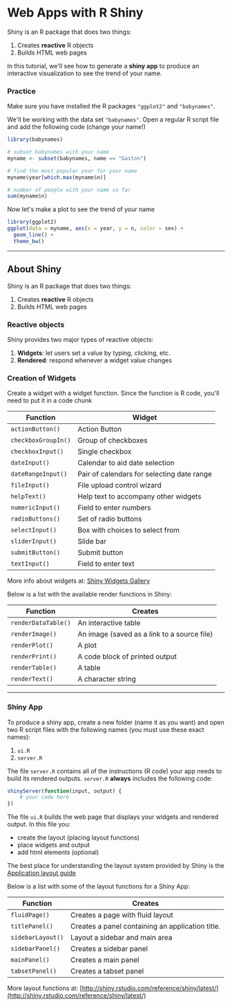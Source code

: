 # Web Apps with R Shiny

Shiny is an R package that does two things:

1. Creates __reactive__ R objects
2. Builds HTML web pages

In this tutorial, we'll see how to generate a __shiny app__ to produce an 
interactive visualization to see the trend of your name.


### Practice

Make sure you have installed the R packages `"ggplot2"` and `"babynames"`.

We'll be working with the data set `"babynames"`. Open a regular R script file and
add the following code (change your name!)
```R
library(babynames)

# subset babynames with your name
myname <- subset(babynames, name == "Gaston")

# find the most popular year for your name
myname$year[which.max(myname$n)]

# number of people with your name so far
sum(myname$n)
```

Now let's make a plot to see the trend of your name
```R
library(ggplot2)
ggplot(data = myname, aes(x = year, y = n, color = sex) +
  geom_line() + 
  theme_bw()
```

---

## About Shiny

Shiny is an R package that does two things:

1. Creates __reactive__ R objects
2. Builds HTML web pages


### Reactive objects

Shiny provides two major types of reactive objects:

1. __Widgets__: let users set a value by typing, clicking, etc.
2. __Rendered__: respond whenever a widget value changes


### Creation of Widgets

Create a widget with a widget function. Since the function is R code, you'll need to put it in a code chunk

| Function        | Widget                                     |
| --------------- | ------------------------------------------ |
| `actionButton()`   | Action Button                              |
| `checkboxGroupIn()` | Group of checkboxes                        |
| `checkboxInput()`   | Single checkbox                            |
| `dateInput()`       | Calendar to aid date selection             |
| `dateRangeInput()`  | Pair of calendars for selecting date range |
| `fileInput()`       | File upload control wizard                 |
| `helpText()`        | Help text to accompany other widgets       |
| `numericInput()`    | Field to enter numbers                     |
| `radioButtons()`    | Set of radio buttons                       |
| `selectInput()`     | Box with choices to select from            |
| `sliderInput()`     | Slide bar                                  |
| `submitButton()`    | Submit button                              |
| `textInput()`       | Field to enter text                        |

More info about widgets at: [Shiny Widgets Gallery](http://shiny.rstudio.com/gallery/widget-gallery.html)


Below is a list with the available render functions in Shiny:

| Function            | Creates           |
| ------------------- | ----------------- |
| `renderDataTable()` |	An interactive table |
| `renderImage()`     |	An image (saved as a link to a source file) |
| `renderPlot()`      |	A plot            |
| `renderPrint()`     |	A code block of printed output |
| `renderTable()`     |	A table            |
| `renderText()`      |	A character string |


-----

### Shiny App

To produce a shiny app, create a new folder (name it as you want) and open two R script files with the following names (you must use these exact names):

1. `ui.R`
2. `server.R`

The file `server.R` contains all of the instructions (R code) your app needs
to build its rendered outputs. `server.R` __always__ includes the following code:
```R
shinyServer(function(input, output) {
	# your code here
})
```

The file `ui.R` builds the web page that displays your widgets and rendered output.
In this file you:

- create the layout (placing layout functions)
- place widgets and output
- add html elements (optional)

The best place for understanding the layout system provided by Shiny is the 
[Application layout guide](http://shiny.rstudio.com/articles/layout-guide.html)

Below is a list with some of the layout functions for a Shiny App:

| Function            | Creates           |
| ------------------- | ----------------- |
| `fluidPage()`       |	Creates a page with fluid layout|
| `titlePanel()`      |	Creates a panel containing an application title. |
| `sidebarLayout()`   |	Layout a sidebar and main area           |
| `sidebarPanel()`    |	Creates a sidebar panel |
| `mainPanel()`       |	Creates a main panel            |
| `tabsetPanel()`     |	Creates a tabset panel |

More layout functions at: [http://shiny.rstudio.com/reference/shiny/latest/](http://shiny.rstudio.com/reference/shiny/latest/)

